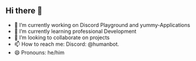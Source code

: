 ## Hi there 👋

<!--
**HumanBot000/HumanBot000** is a ✨ _special_ ✨ repository because its `README.md` (this file) appears on your GitHub profile.

Here are some ideas to get you started:
-->
- 🔭 I’m currently working on Discord Playground and yummy-Applications
- 🌱 I’m currently learning professional Development
- 👯 I’m looking to collaborate on projects
- 📫 How to reach me: Discord: @humanbot.
- 😄 Pronouns: he/him
